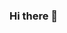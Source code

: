 ### Hi there 👋

<!--
**ananyakapoor12/ananyakapoor12** is a ✨ _special_ ✨ repository because its `README.md` (this file) appears on your GitHub profile.

Here are some ideas to get you started:

- 🔭 I'm currently pursuing Computer Science at NTU Singapore!
- 🌱 I’m currently learning full-stack web development 
- 👯 I’m looking to collaborate on any interesting projects
- 📫 How to reach me: drop me an email on ananya.kapoor.1103@gmail.com
-->
